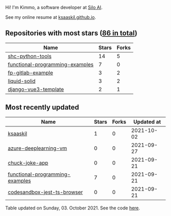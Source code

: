 Hi! I'm Kimmo, a software developer at [Silo AI](https://silo.ai/).

See my online resume at [ksaaskil.github.io](https://ksaaskil.github.io).

<!-- repositories starts -->

## Repositories with most stars ([86 in total](https://github.com/ksaaskil?tab=repositories))
| Name        | Stars           | Forks  |
| ------------- |-------------| -----|
|[shc-python-tools](https://github.com/ksaaskil/shc-python-tools)|14|5
|[functional-programming-examples](https://github.com/ksaaskil/functional-programming-examples)|7|0
|[fp-gitlab-example](https://github.com/ksaaskil/fp-gitlab-example)|3|2
|[liquid-solid](https://github.com/ksaaskil/liquid-solid)|3|2
|[django-vue3-template](https://github.com/ksaaskil/django-vue3-template)|2|1

<!-- repositories ends -->
<!-- recent_repositories starts -->

## Most recently updated
| Name        | Stars           | Forks  | Updated at
| ------------- |-------------| -----|-----|
|[ksaaskil](https://github.com/ksaaskil/ksaaskil)|1|0|2021-10-02
|[azure-deeplearning-vm](https://github.com/ksaaskil/azure-deeplearning-vm)|0|0|2021-09-27
|[chuck-joke-app](https://github.com/ksaaskil/chuck-joke-app)|0|0|2021-09-21
|[functional-programming-examples](https://github.com/ksaaskil/functional-programming-examples)|7|0|2021-09-21
|[codesandbox-jest-ts-browser](https://github.com/ksaaskil/codesandbox-jest-ts-browser)|0|0|2021-09-21

<!-- recent_repositories ends -->
<!-- updated_at starts -->
Table updated on Sunday, 03. October 2021. See the code [here](https://github.com/ksaaskil/ksaaskil).
<!-- updated_at ends -->
